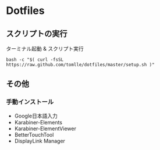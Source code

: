# Dotfiles 

## スクリプトの実行
ターミナル起動 & スクリプト実行
```shell
bash -c "$( curl -fsSL https://raw.github.com/tomlle/dotfiles/master/setup.sh )"
```

## その他
### 手動インストール
- Google日本語入力
- Karabiner-Elements
- Karabiner-ElementViewer
- BetterTouchTool
- DisplayLink Manager
